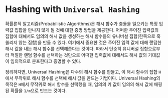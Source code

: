 # Hashing with `Universal Hashing`

확률론적 알고리즘(Probabilistic Algorithms)은 해시 함수가 충돌을 일으키는 특정 입력값 집합을 만나지 않게 될 것에 대한 증명 방법을 제공한다. 어떠한 주어진 입력값의 집합에 대해서도 임의의 해시 값을 생성하는 해시 함수들의 유니버설 집합(한쪽으로 훅 쏠리지 않는 집합)을 만들 수 있다. 여기에서 중요한 것은 주어진 입력 값에 대해 랜덤한 해시 값을 내는 해시 함수를 선택해준다는 것이다. 따라서 단순히 유니버설 집합으로부터 적절한 랜덤 함수를 선택하는 것만으로 어떠한 입력값에 대해서도 해시 값의 기대값이 임의적으로 분포한다고 증명할 수 있다.

정리하자면, Universal Hashing은 다수의 해시 함수를 만들고, 이 해시 함수의 집합 `H`에서 무작위로 해시 함수를 선택해 해시 값을 만드는 기법이다. Universal Hashing의 목적은 `H`에서 무작위로 해시 함수를 선택했을 때, 임의의 키 값이 임의의 해시 값에 매핑된 확률을 `1/m`으로 만드는 것이다.

